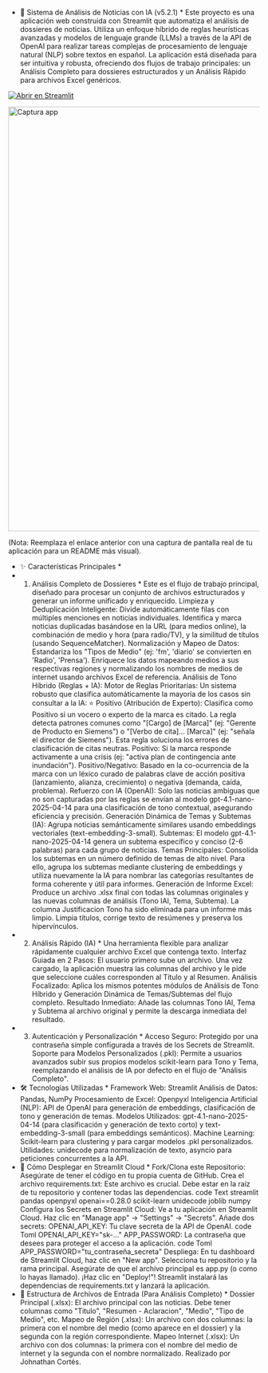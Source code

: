 * 📰 Sistema de Análisis de Noticias con IA (v5.2.1) *
Este proyecto es una aplicación web construida con Streamlit que automatiza el análisis de dossieres de noticias. Utiliza un enfoque híbrido de reglas heurísticas avanzadas y modelos de lenguaje grande (LLMs) a través de la API de OpenAI para realizar tareas complejas de procesamiento de lenguaje natural (NLP) sobre textos en español.
La aplicación está diseñada para ser intuitiva y robusta, ofreciendo dos flujos de trabajo principales: un Análisis Completo para dossieres estructurados y un Análisis Rápido para archivos Excel genéricos.

[![Abrir en Streamlit](https://static.streamlit.io/badges/streamlit_badge_black_white.svg)](https://api-hibrid-tono-tema.streamlit.app/)

<img width="1802" height="852" alt="Captura app" src="https://github.com/user-attachments/assets/36fb15a8-ee42-4048-bd7e-ddb8c978e50e" />

(Nota: Reemplaza el enlace anterior con una captura de pantalla real de tu aplicación para un README más visual).
* ✨ Características Principales *
* 1. Análisis Completo de Dossieres *
Este es el flujo de trabajo principal, diseñado para procesar un conjunto de archivos estructurados y generar un informe unificado y enriquecido.
Limpieza y Deduplicación Inteligente:
Divide automáticamente filas con múltiples menciones en noticias individuales.
Identifica y marca noticias duplicadas basándose en la URL (para medios online), la combinación de medio y hora (para radio/TV), y la similitud de títulos (usando SequenceMatcher).
Normalización y Mapeo de Datos:
Estandariza los "Tipos de Medio" (ej: 'fm', 'diario' se convierten en 'Radio', 'Prensa').
Enriquece los datos mapeando medios a sus respectivas regiones y normalizando los nombres de medios de internet usando archivos Excel de referencia.
Análisis de Tono Híbrido (Reglas + IA):
Motor de Reglas Prioritarias: Un sistema robusto que clasifica automáticamente la mayoría de los casos sin consultar a la IA:
⭐ Positivo (Atribución de Experto): Clasifica como Positivo si un vocero o experto de la marca es citado. La regla detecta patrones comunes como "[Cargo] de [Marca]" (ej: "Gerente de Producto en Siemens") o "[Verbo de cita]... [Marca]" (ej: "señala el director de Siemens"). Esta regla soluciona los errores de clasificación de citas neutras.
Positivo: Si la marca responde activamente a una crisis (ej: "activa plan de contingencia ante inundación").
Positivo/Negativo: Basado en la co-ocurrencia de la marca con un léxico curado de palabras clave de acción positiva (lanzamiento, alianza, crecimiento) o negativa (demanda, caída, problema).
Refuerzo con IA (OpenAI): Solo las noticias ambiguas que no son capturadas por las reglas se envían al modelo gpt-4.1-nano-2025-04-14 para una clasificación de tono contextual, asegurando eficiencia y precisión.
Generación Dinámica de Temas y Subtemas (IA):
Agrupa noticias semánticamente similares usando embeddings vectoriales (text-embedding-3-small).
Subtemas: El modelo gpt-4.1-nano-2025-04-14 genera un subtema específico y conciso (2-6 palabras) para cada grupo de noticias.
Temas Principales: Consolida los subtemas en un número definido de temas de alto nivel. Para ello, agrupa los subtemas mediante clustering de embeddings y utiliza nuevamente la IA para nombrar las categorías resultantes de forma coherente y útil para informes.
Generación de Informe Excel:
Produce un archivo .xlsx final con todas las columnas originales y las nuevas columnas de análisis (Tono IAI, Tema, Subtema).
La columna Justificacion Tono ha sido eliminada para un informe más limpio.
Limpia títulos, corrige texto de resúmenes y preserva los hipervínculos.
* 2. Análisis Rápido (IA) *
Una herramienta flexible para analizar rápidamente cualquier archivo Excel que contenga texto.
Interfaz Guiada en 2 Pasos: El usuario primero sube un archivo. Una vez cargado, la aplicación muestra las columnas del archivo y le pide que seleccione cuáles corresponden al Título y al Resumen.
Análisis Focalizado: Aplica los mismos potentes módulos de Análisis de Tono Híbrido y Generación Dinámica de Temas/Subtemas del flujo completo.
Resultado Inmediato: Añade las columnas Tono IAI, Tema y Subtema al archivo original y permite la descarga inmediata del resultado.
* 3. Autenticación y Personalización *
Acceso Seguro: Protegido por una contraseña simple configurada a través de los Secrets de Streamlit.
Soporte para Modelos Personalizados (.pkl): Permite a usuarios avanzados subir sus propios modelos scikit-learn para Tono y Tema, reemplazando el análisis de IA por defecto en el flujo de "Análisis Completo".
* 🛠️ Tecnologías Utilizadas *
Framework Web: Streamlit
Análisis de Datos: Pandas, NumPy
Procesamiento de Excel: Openpyxl
Inteligencia Artificial (NLP):
API de OpenAI para generación de embeddings, clasificación de tono y generación de temas.
Modelos Utilizados: gpt-4.1-nano-2025-04-14 (para clasificación y generación de texto corto) y text-embedding-3-small (para embeddings semánticos).
Machine Learning: Scikit-learn para clustering y para cargar modelos .pkl personalizados.
Utilidades: unidecode para normalización de texto, asyncio para peticiones concurrentes a la API.
* 🚀 Cómo Desplegar en Streamlit Cloud *
Fork/Clona este Repositorio: Asegúrate de tener el código en tu propia cuenta de GitHub.
Crea el archivo requirements.txt: Este archivo es crucial. Debe estar en la raíz de tu repositorio y contener todas las dependencias.
code
Text
streamlit
pandas
openpyxl
openai==0.28.0
scikit-learn
unidecode
joblib
numpy
Configura los Secrets en Streamlit Cloud:
Ve a tu aplicación en Streamlit Cloud.
Haz clic en "Manage app" -> "Settings" -> "Secrets".
Añade dos secrets:
OPENAI_API_KEY: Tu clave secreta de la API de OpenAI.
code
Toml
OPENAI_API_KEY="sk-..."
APP_PASSWORD: La contraseña que desees para proteger el acceso a la aplicación.
code
Toml
APP_PASSWORD="tu_contraseña_secreta"
Despliega:
En tu dashboard de Streamlit Cloud, haz clic en "New app".
Selecciona tu repositorio y la rama principal.
Asegúrate de que el archivo principal es app.py (o como lo hayas llamado).
¡Haz clic en "Deploy!"! Streamlit instalará las dependencias de requirements.txt y lanzará la aplicación.
* 📁 Estructura de Archivos de Entrada (Para Análisis Completo) *
Dossier Principal (.xlsx): El archivo principal con las noticias. Debe tener columnas como "Titulo", "Resumen - Aclaracion", "Medio", "Tipo de Medio", etc.
Mapeo de Región (.xlsx): Un archivo con dos columnas: la primera con el nombre del medio (como aparece en el dossier) y la segunda con la región correspondiente.
Mapeo Internet (.xlsx): Un archivo con dos columnas: la primera con el nombre del medio de internet y la segunda con el nombre normalizado.
Realizado por Johnathan Cortés.
